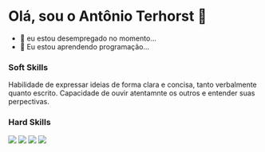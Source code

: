 # Olá, sou o Antônio Terhorst 👋

- 🔭 eu estou desempregado no momento...
- 🌱 Eu estou aprendendo programação...

 ### Soft Skills
 
   Habilidade de expressar ideias de forma clara e concisa, tanto verbalmente quanto escrito.
     Capacidade de ouvir atentamnte os outros e entender suas perpectivas.

 ### Hard Skills
 <div style = "display:inline_block;">
<img src="https://github.com/user-attachments/assets/10ddc6af-c61d-41fe-8a14-608414f04dd6">
<img src="https://github.com/user-attachments/assets/aa4a131b-d785-450f-8882-75ae8a8a6639">
<img src="https://github.com/user-attachments/assets/10ddc6af-c61d-41fe-8a14-608414f04dd6">
<img src="https://github.com/user-attachments/assets/10ddc6af-c61d-41fe-8a14-608414f04dd6">

 </div>

 
<!--
- 👯 I’m looking to collaborate on ...
- 🤔 I’m looking for help with ...
- 💬 Ask me about ...
- 📫 How to reach me: ...
- 😄 Pronouns: ...
- ⚡ Fun fact: ...
-->
